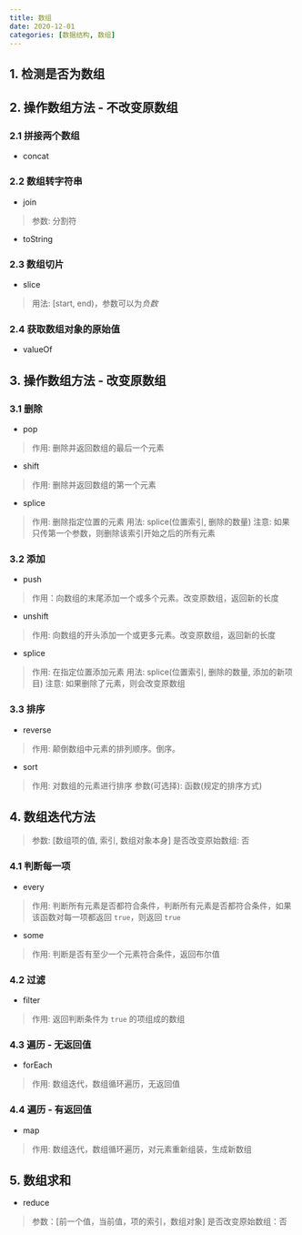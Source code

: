 ```yaml
---
title: 数组
date: 2020-12-01
categories: [数据结构, 数组]
---
```


## 1. 检测是否为数组

## 2. 操作数组方法 - 不改变原数组

### 2.1 拼接两个数组

- concat

### 2.2 数组转字符串

- join

> 参数: 分割符

- toString

### 2.3 数组切片

- slice

> 用法: [start, end)，参数可以为*负数*

### 2.4 获取数组对象的原始值

- valueOf

## 3. 操作数组方法 - 改变原数组

### 3.1 删除

- pop

> 作用: 删除并返回数组的最后一个元素

- shift

> 作用: 删除并返回数组的第一个元素

- splice

> 作用: 删除指定位置的元素
> 用法: splice(位置索引, 删除的数量)
> 注意: 如果只传第一个参数，则删除该索引开始之后的所有元素

### 3.2 添加

- push

> 作用：向数组的末尾添加一个或多个元素。改变原数组，返回新的长度

- unshift

> 作用: 向数组的开头添加一个或更多元素。改变原数组，返回新的长度

- splice

> 作用: 在指定位置添加元素
> 用法: splice(位置索引, 删除的数量, 添加的新项目)
> 注意: 如果删除了元素，则会改变原数组

### 3.3 排序

- reverse

> 作用: 颠倒数组中元素的排列顺序。倒序。

- sort

> 作用: 对数组的元素进行排序
> 参数(可选择): 函数(规定的排序方式)

## 4. 数组迭代方法

> 参数: [数组项的值, 索引, 数组对象本身]
> 是否改变原始数组: 否

### 4.1 判断每一项

- every

> 作用: 判断所有元素是否都符合条件，判断所有元素是否都符合条件，如果该函数对每一项都返回 `true`，则返回 `true`

- some

> 作用: 判断是否有至少一个元素符合条件，返回布尔值

### 4.2 过滤

- filter

> 作用: 返回判断条件为 `true` 的项组成的数组

### 4.3 遍历 - 无返回值

- forEach

> 作用: 数组迭代，数组循环遍历，无返回值

### 4.4 遍历 - 有返回值

- map

> 作用: 数组迭代，数组循环遍历，对元素重新组装，生成新数组

## 5. 数组求和

- reduce

> 参数：[前一个值，当前值，项的索引，数组对象]
> 是否改变原始数组：否
